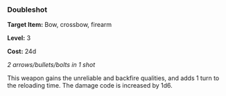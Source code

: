 ### Doubleshot

**Target Item:** Bow, crossbow, firearm

**Level:** 3

**Cost:** 24d

_2 arrows/bullets/bolts in 1 shot_

This weapon gains the unreliable and backfire qualities, and adds 1 turn to the reloading time. The damage code is increased by 1d6.